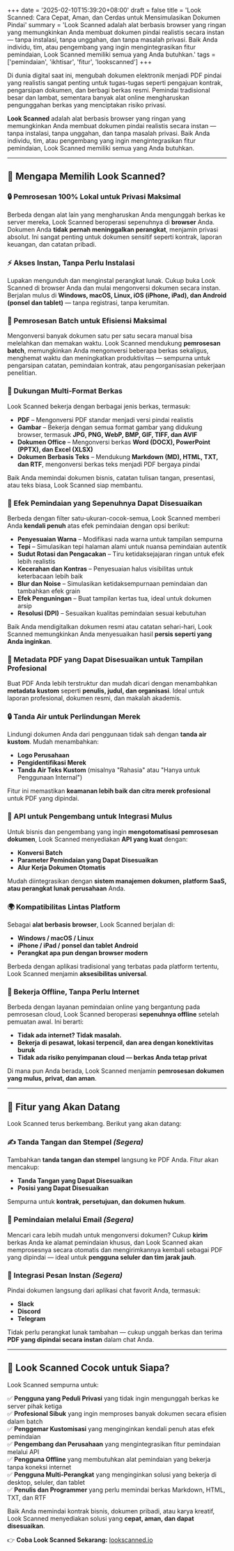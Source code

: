 +++
date = '2025-02-10T15:39:20+08:00'
draft = false
title = 'Look Scanned: Cara Cepat, Aman, dan Cerdas untuk Mensimulasikan Dokumen Pindai'
summary = 'Look Scanned adalah alat berbasis browser yang ringan yang memungkinkan Anda membuat dokumen pindai realistis secara instan — tanpa instalasi, tanpa unggahan, dan tanpa masalah privasi. Baik Anda individu, tim, atau pengembang yang ingin mengintegrasikan fitur pemindaian, Look Scanned memiliki semua yang Anda butuhkan.'
tags = ['pemindaian', 'ikhtisar', 'fitur', 'lookscanned']
+++

Di dunia digital saat ini, mengubah dokumen elektronik menjadi PDF pindai yang realistis sangat penting untuk tugas-tugas seperti pengajuan kontrak, pengarsipan dokumen, dan berbagi berkas resmi. Pemindai tradisional besar dan lambat, sementara banyak alat online mengharuskan pengunggahan berkas yang menciptakan risiko privasi.

**Look Scanned** adalah alat berbasis browser yang ringan yang memungkinkan Anda membuat dokumen pindai realistis secara instan — tanpa instalasi, tanpa unggahan, dan tanpa masalah privasi. Baik Anda individu, tim, atau pengembang yang ingin mengintegrasikan fitur pemindaian, Look Scanned memiliki semua yang Anda butuhkan.

---

## 🚀 Mengapa Memilih Look Scanned?

### 🔒 Pemrosesan 100% Lokal untuk Privasi Maksimal
Berbeda dengan alat lain yang mengharuskan Anda mengunggah berkas ke server mereka, Look Scanned beroperasi sepenuhnya di **browser** Anda. Dokumen Anda **tidak pernah meninggalkan perangkat**, menjamin privasi absolut. Ini sangat penting untuk dokumen sensitif seperti kontrak, laporan keuangan, dan catatan pribadi.

### ⚡ Akses Instan, Tanpa Perlu Instalasi
Lupakan mengunduh dan menginstal perangkat lunak. Cukup buka Look Scanned di browser Anda dan mulai mengonversi dokumen secara instan. Berjalan mulus di **Windows, macOS, Linux, iOS (iPhone, iPad), dan Android (ponsel dan tablet)** — tanpa registrasi, tanpa kerumitan.

### 📂 Pemrosesan Batch untuk Efisiensi Maksimal
Mengonversi banyak dokumen satu per satu secara manual bisa melelahkan dan memakan waktu. Look Scanned mendukung **pemrosesan batch**, memungkinkan Anda mengonversi beberapa berkas sekaligus, menghemat waktu dan meningkatkan produktivitas — sempurna untuk pengarsipan catatan, pemindaian kontrak, atau pengorganisasian pekerjaan penelitian.

### 📄 Dukungan Multi-Format Berkas
Look Scanned bekerja dengan berbagai jenis berkas, termasuk:
- **PDF** – Mengonversi PDF standar menjadi versi pindai realistis
- **Gambar** – Bekerja dengan semua format gambar yang didukung browser, termasuk **JPG, PNG, WebP, BMP, GIF, TIFF, dan AVIF**
- **Dokumen Office** – Mengonversi berkas **Word (DOCX), PowerPoint (PPTX), dan Excel (XLSX)**
- **Dokumen Berbasis Teks** – Mendukung **Markdown (MD), HTML, TXT, dan RTF**, mengonversi berkas teks menjadi PDF bergaya pindai

Baik Anda memindai dokumen bisnis, catatan tulisan tangan, presentasi, atau teks biasa, Look Scanned siap membantu.

### 🎨 Efek Pemindaian yang Sepenuhnya Dapat Disesuaikan
Berbeda dengan filter satu-ukuran-cocok-semua, Look Scanned memberi Anda **kendali penuh** atas efek pemindaian dengan opsi berikut:
- **Penyesuaian Warna** – Modifikasi nada warna untuk tampilan sempurna
- **Tepi** – Simulasikan tepi halaman alami untuk nuansa pemindaian autentik
- **Sudut Rotasi dan Pengacakan** – Tiru ketidaksejajaran ringan untuk efek lebih realistis
- **Kecerahan dan Kontras** – Penyesuaian halus visibilitas untuk keterbacaan lebih baik
- **Blur dan Noise** – Simulasikan ketidaksempurnaan pemindaian dan tambahkan efek grain
- **Efek Penguningan** – Buat tampilan kertas tua, ideal untuk dokumen arsip
- **Resolusi (DPI)** – Sesuaikan kualitas pemindaian sesuai kebutuhan

Baik Anda mendigitalkan dokumen resmi atau catatan sehari-hari, Look Scanned memungkinkan Anda menyesuaikan hasil **persis seperti yang Anda inginkan**.

### 📝 Metadata PDF yang Dapat Disesuaikan untuk Tampilan Profesional
Buat PDF Anda lebih terstruktur dan mudah dicari dengan menambahkan **metadata kustom** seperti **penulis, judul, dan organisasi**. Ideal untuk laporan profesional, dokumen resmi, dan makalah akademis.

### 🔒 Tanda Air untuk Perlindungan Merek
Lindungi dokumen Anda dari penggunaan tidak sah dengan **tanda air kustom**. Mudah menambahkan:
- **Logo Perusahaan**
- **Pengidentifikasi Merek**
- **Tanda Air Teks Kustom** (misalnya "Rahasia" atau "Hanya untuk Penggunaan Internal")

Fitur ini memastikan **keamanan lebih baik dan citra merek profesional** untuk PDF yang dipindai.

### 🔗 API untuk Pengembang untuk Integrasi Mulus
Untuk bisnis dan pengembang yang ingin **mengotomatisasi pemrosesan dokumen**, Look Scanned menyediakan **API yang kuat** dengan:
- **Konversi Batch**
- **Parameter Pemindaian yang Dapat Disesuaikan**
- **Alur Kerja Dokumen Otomatis**

Mudah diintegrasikan dengan **sistem manajemen dokumen, platform SaaS, atau perangkat lunak perusahaan** Anda.

### 🌍 Kompatibilitas Lintas Platform
Sebagai **alat berbasis browser**, Look Scanned berjalan di:
- **Windows / macOS / Linux**
- **iPhone / iPad / ponsel dan tablet Android**
- **Perangkat apa pun dengan browser modern**

Berbeda dengan aplikasi tradisional yang terbatas pada platform tertentu, Look Scanned menjamin **aksesibilitas universal**.

### 🚀 Bekerja Offline, Tanpa Perlu Internet
Berbeda dengan layanan pemindaian online yang bergantung pada pemrosesan cloud, Look Scanned beroperasi **sepenuhnya offline** setelah pemuatan awal. Ini berarti:
- **Tidak ada internet? Tidak masalah.**
- **Bekerja di pesawat, lokasi terpencil, dan area dengan konektivitas buruk**
- **Tidak ada risiko penyimpanan cloud — berkas Anda tetap privat**

Di mana pun Anda berada, Look Scanned menjamin **pemrosesan dokumen yang mulus, privat, dan aman**.

---

## 📢 Fitur yang Akan Datang

Look Scanned terus berkembang. Berikut yang akan datang:

### ✍ Tanda Tangan dan Stempel *(Segera)*
Tambahkan **tanda tangan dan stempel** langsung ke PDF Anda. Fitur akan mencakup:
- **Tanda Tangan yang Dapat Disesuaikan**
- **Posisi yang Dapat Disesuaikan**

Sempurna untuk **kontrak, persetujuan, dan dokumen hukum**.

### 📧 Pemindaian melalui Email *(Segera)*
Mencari cara lebih mudah untuk mengonversi dokumen? Cukup **kirim** berkas Anda ke alamat pemindaian khusus, dan Look Scanned akan memprosesnya secara otomatis dan mengirimkannya kembali sebagai PDF yang dipindai — ideal untuk **pengguna seluler dan tim jarak jauh**.

### 💬 Integrasi Pesan Instan *(Segera)*
Pindai dokumen langsung dari aplikasi chat favorit Anda, termasuk:
- **Slack**
- **Discord**
- **Telegram**

Tidak perlu perangkat lunak tambahan — cukup unggah berkas dan terima **PDF yang dipindai secara instan** dalam chat Anda.

---

## 🎯 Look Scanned Cocok untuk Siapa?
Look Scanned sempurna untuk:

✅ **Pengguna yang Peduli Privasi** yang tidak ingin mengunggah berkas ke server pihak ketiga  
✅ **Profesional Sibuk** yang ingin memproses banyak dokumen secara efisien dalam batch  
✅ **Penggemar Kustomisasi** yang menginginkan kendali penuh atas efek pemindaian  
✅ **Pengembang dan Perusahaan** yang mengintegrasikan fitur pemindaian melalui API  
✅ **Pengguna Offline** yang membutuhkan alat pemindaian yang bekerja tanpa koneksi internet  
✅ **Pengguna Multi-Perangkat** yang menginginkan solusi yang bekerja di desktop, seluler, dan tablet  
✅ **Penulis dan Programmer** yang perlu memindai berkas Markdown, HTML, TXT, dan RTF  

Baik Anda memindai kontrak bisnis, dokumen pribadi, atau karya kreatif, Look Scanned menyediakan solusi yang **cepat, aman, dan dapat disesuaikan**.

👉 **Coba Look Scanned Sekarang:** [lookscanned.io](https://lookscanned.io) 